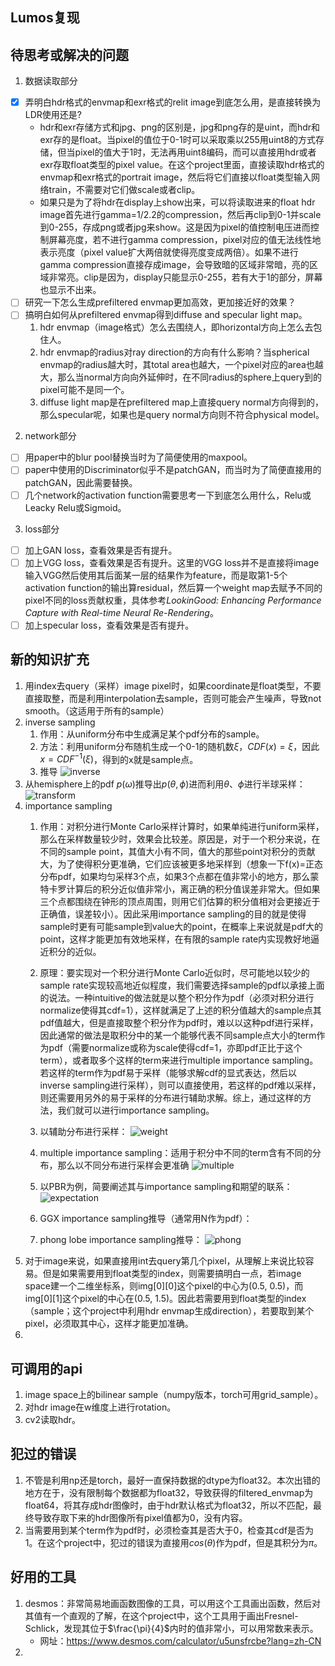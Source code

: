 ## Lumos复现

## 待思考或解决的问题
1. 数据读取部分
- [x] 弄明白hdr格式的envmap和exr格式的relit image到底怎么用，是直接转换为LDR使用还是?
  - hdr和exr存储方式和jpg、png的区别是，jpg和png存的是uint，而hdr和exr存的是float。当pixel的值位于0-1时可以采取乘以255用uint8的方式存储，但当pixel的值大于1时，无法再用uint8编码，而可以直接用hdr或者exr存取float类型的pixel value。在这个project里面，直接读取hdr格式的envmap和exr格式的portrait image，然后将它们直接以float类型输入网络train，不需要对它们做scale或者clip。
  - 如果只是为了将hdr在display上show出来，可以将读取进来的float hdr image首先进行gamma=1/2.2的compression，然后再clip到0-1并scale到0-255，存成png或者jpg来show。这是因为pixel的值控制电压进而控制屏幕亮度，若不进行gamma compression，pixel对应的值无法线性地表示亮度（pixel value扩大两倍就使得亮度变成两倍）。如果不进行gamma compression直接存成image，会导致暗的区域非常暗，亮的区域非常亮。clip是因为，display只能显示0-255，若有大于1的部分，屏幕也显示不出来。
- [ ] 研究一下怎么生成prefiltered envmap更加高效，更加接近好的效果？
- [ ] 搞明白如何从prefiltered envmap得到diffuse and specular light map。
  1. hdr envmap（image格式）怎么去围绕人，即horizontal方向上怎么去包住人。
  2. hdr envmap的radius对ray direction的方向有什么影响？当spherical envmap的radius越大时，其total area也越大，一个pixel对应的area也越大，那么当normal方向向外延伸时，在不同radius的sphere上query到的pixel可能不是同一个。
  3. diffuse light map是在prefiltered map上直接query normal方向得到的，那么specular呢，如果也是query normal方向则不符合physical model。

2. network部分
- [ ] 用paper中的blur pool替换当时为了简便使用的maxpool。
- [ ] paper中使用的Discriminator似乎不是patchGAN，而当时为了简便直接用的patchGAN，因此需要替换。
- [ ] 几个network的activation function需要思考一下到底怎么用什么，Relu或Leacky Relu或Sigmoid。

3. loss部分
- [ ] 加上GAN loss，查看效果是否有提升。
- [ ] 加上VGG loss，查看效果是否有提升。这里的VGG loss并不是直接将image输入VGG然后使用其后面某一层的结果作为feature，而是取第1-5个activation function的输出算residual，然后算一个weight map去赋予不同的pixel不同的loss贡献权重，具体参考*LookinGood: Enhancing Performance Capture with Real-time Neural Re-Rendering*。
- [ ] 加上specular loss，查看效果是否有提升。

## 新的知识扩充
1. 用index去query（采样）image pixel时，如果coordinate是float类型，不要直接取整，而是利用interpolation去sample，否则可能会产生噪声，导致not smooth。（这适用于所有的sample）
2. inverse sampling
   1. 作用：从uniform分布中生成满足某个pdf分布的sample。
   2. 方法：利用uniform分布随机生成一个0-1的随机数$\xi$，$CDF(x)=\xi$，因此$x=CDF^{-1}(\xi)$，得到的x就是sample点。
   3. 推导
   ![inverse](./images/inverse_sample.png)
3. 从hemisphere上的pdf $p(\omega)$推导出$p(\theta, \phi)$进而利用$\theta$、$\phi$进行半球采样：
![transform](./images/hemisphere_sampling.jpg)
4. importance sampling
   1. 作用：对积分进行Monte Carlo采样计算时，如果单纯进行uniform采样，那么在采样数量较少时，效果会比较差。原因是，对于一个积分来说，在不同的sample point，其值大小有不同，值大的那些point对积分的贡献大，为了使得积分更准确，它们应该被更多地采样到（想象一下f(x)=正态分布pdf，如果均匀采样3个点，如果3个点都在值非常小的地方，那么蒙特卡罗计算后的积分近似值非常小，离正确的积分值误差非常大。但如果三个点都围绕在钟形的顶点周围，则用它们估算的积分值相对会更接近于正确值，误差较小）。因此采用importance sampling的目的就是使得sample时更有可能sample到value大的point，在概率上来说就是pdf大的point，这样才能更加有效地采样，在有限的sample rate内实现教好地逼近积分的近似。
   2. 原理：要实现对一个积分进行Monte Carlo近似时，尽可能地以较少的sample rate实现较高地近似程度，我们需要选择sample的pdf以承接上面的说法。一种intuitive的做法就是以整个积分作为pdf（必须对积分进行normalize使得其cdf=1），这样就满足了上述的积分值越大的sample点其pdf值越大，但是直接取整个积分作为pdf时，难以以这种pdf进行采样，因此通常的做法是取积分中的某一个能够代表不同sample点大小的term作为pdf（需要normalize或称为scale使得cdf=1，亦即pdf正比于这个term），或者取多个这样的term来进行multiple importance sampling。若这样的term作为pdf易于采样（能够求解cdf的显式表达，然后以inverse sampling进行采样），则可以直接使用，若这样的pdf难以采样，则还需要用另外的易于采样的分布进行辅助求解。综上，通过这样的方法，我们就可以进行importance sampling。
   3. 以辅助分布进行采样：
   ![weight](./images/importance_weight.jpg)
   4. multiple importance sampling：适用于积分中不同的term含有不同的分布，那么以不同分布进行采样会更准确
   ![multiple](./images/multiple_importance.jpg)
   5. 以PBR为例，简要阐述其与importance sampling和期望的联系：
   ![expectation](./images/expectation.jpg)
   6. GGX importance sampling推导（通常用N作为pdf）：
   
   7. phong lobe importance sampling推导：
   ![phong](./images/phong_importance.jpg)
5. 对于image来说，如果直接用int去query第几个pixel，从理解上来说比较容易。但是如果需要用到float类型的index，则需要搞明白一点，若image space建一个二维坐标系，则img[0][0]这个pixel的中心为(0.5, 0.5)，而img[0][1]这个pixel的中心在(0.5, 1.5)。因此若需要用到float类型的index（sample；这个project中利用hdr envmap生成direction），若要取到某个pixel，必须取其中心，这样才能更加准确。
6. 

## 可调用的api
1. image space上的bilinear sample（numpy版本，torch可用grid_sample）。
2. 对hdr image在w维度上进行rotation。
3. cv2读取hdr。


## 犯过的错误
1. 不管是利用np还是torch，最好一直保持数据的dtype为float32。本次出错的地方在于，没有限制每个数据都为float32，导致获得的filtered_envmap为float64，将其存成hdr图像时，由于hdr默认格式为float32，所以不匹配，最终导致存取下来的hdr图像所有pixel值都为0，没有内容。
2. 当需要用到某个term作为pdf时，必须检查其是否大于0，检查其cdf是否为1。在这个project中，犯过的错误为直接用$cos(\theta)$作为pdf，但是其积分为$\pi$。

## 好用的工具
1. desmos：非常简易地画函数图像的工具，可以用这个工具画出函数，然后对其值有一个直观的了解，在这个project中，这个工具用于画出Fresnel-Schlick，发现其位于$\frac{\pi}{4}$内时的值非常小，可以用常数来表示。
   - 网址：https://www.desmos.com/calculator/u5unsfrcbe?lang=zh-CN
2. 